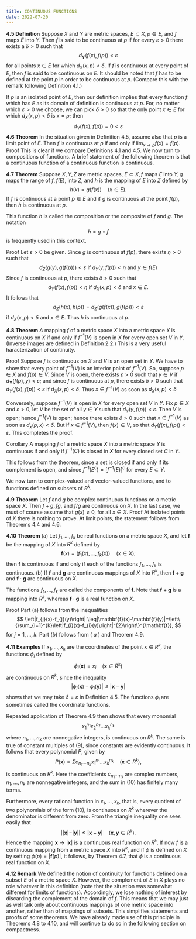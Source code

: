 ```yaml
---
title: CONTINUOUS FUNCTIONS
date: 2022-07-20
---
```

**4.5 Definition** Suppose $X$ and $Y$ are metric spaces, $E \subset X, p \in E$, and $f$ maps $E$ into $Y$. Then $f$ is said to be continuous at $p$ if for every $\varepsilon>0$ there exists a $\delta>0$ such that
$$
d_{\mathbf{Y}}(f(x), f(p))<\varepsilon
$$
for all points $x \in E$ for which $d_{X}(x, p)<\delta$.
If $f$ is continuous at every point of $E$, then $f$ is said to be continuous on $E$.
It should be noted that $f$ has to be defined at the point $p$ in order to be continuous at $p$. (Compare this with the remark following Definition 4.1.)

If $p$ is an isolated point of $E$, then our definition implies that every function $f$ which has $E$ as its domain of definition is continuous at $p$. For, no matter which $\varepsilon>0$ we choose, we can pick $\delta>0$ so that the only point $x \in E$ for which $d_{X}(x, p)<\delta$ is $x=p ;$ then
$$
d_{Y}(f(x), f(p))=0<\varepsilon
$$
**4.6 Theorem** In the situation given in Definition $4.5$, assume also that $p$ is a limit point of $E$. Then $f$ is continuous at $p$ if and only if $\lim _{x \rightarrow p} f(x)=f(p)$.
Proof This is clear if we compare Definitions $4.1$ and 4.5.
We now turn to compositions of functions. A brief statement of the following theorem is that a continuous function of a continuous function is continuous.

**4.7 Theorem** Suppose $X, Y, Z$ are metric spaces, $E \subset X, f$ maps $E$ into $Y, g$ maps the range of $f, f(E)$, into $Z$, and $h$ is the mapping of $E$ into $Z$ defined by
$$
h(x)=g(f(x)) \quad(x \in E) .
$$
If $f$ is continuous at a point $p \in E$ and if $g$ is continuous at the point $f(p)$, then $h$ is continuous at $p .$

This function $h$ is called the composition or the composite of $f$ and $g$. The notation
$$
h=g \circ f
$$
is frequently used in this context.

Proof Let $\varepsilon>0$ be given. Since $g$ is continuous at $f(p)$, there exists $\eta>0$ such that
$$
d_{Z}(g(y), g(f(p)))<\varepsilon \text { if } d_{Y}(y, f(p))<\eta \text { and } y \in f(E)
$$
Since $f$ is continuous at $p$, there exists $\delta>0$ such that
$$
d_{Y}(f(x), f(p))<\eta \text { if } d_{X}(x, p)<\delta \text { and } x \in E .
$$
It follows that
$$
d_{\mathrm{Z}}(h(x), h(p))=d_{\mathrm{Z}}(g(f(x)), g(f(p)))<\varepsilon
$$
if $d_{X}(x, p)<\delta$ and $x \in E$. Thus $h$ is continuous at $p$.

**4.8 Theorem** $A$ mapping $f$ of a metric space $X$ into a metric space $Y$ is continuous on $X$ if and only if $f^{-1}(V)$ is open in $X$ for every open set $V$ in $Y$.
(Inverse images are defined in Definition 2.2.) This is a very useful haracterization of continuity.

Proof Suppose $f$ is continuous on $X$ and $V$ is an open set in $Y$. We have to show that every point of $f^{-1}(V)$ is an interior point of $f^{-1}(V)$. So, suppose $p \in X$ and $f(p) \in V$. Since $V$ is open, there exists $\varepsilon>0$ such that $y \in V$ if $d_{\mathbf{Y}}(f(p), y)<\varepsilon ;$ and since $f$ is continuous at $p$, there exists $\delta>0$ such that $d_{Y}(f(x), f(p))<\varepsilon$ if $d_{X}(x, p)<\delta$. Thus $x \in f^{-1}(V)$ as soon as $d_{X}(x, p)<\delta$

Conversely, suppose $f^{-1}(V)$ is open in $X$ for every open set $V$ in $Y$. Fix $p \in X$ and $\varepsilon>0$, let $V$ be the set of all $y \in Y$ such that $d_{Y}(y, f(p))<\varepsilon$. Then $V$ is open; hence $f^{-1}(V)$ is open; hence there exists $\delta>0$ such that $x \in f^{-1}(V)$ as soon as $d_{x}(p, x)<\delta$. But if $x \in f^{-1}(V)$, then $f(x) \in V$, so that $d_{Y}(f(x), f(p))<\varepsilon$.
This completes the proof.

Corollary A mapping $f$ of a metric space $X$ into a metric space $Y$ is continuous if and only if $f^{-1}(C)$ is closed in $X$ for every closed set $C$ in $Y$.

This follows from the theorem, since a set is closed if and only if its complement is open, and since $f^{-1}\left(E^{c}\right)=\left[f^{-1}(E)\right]^{c}$ for every $E \subset Y$.

We now turn to complex-valued and vector-valued functions, and to functions defined on subsets of $R^{k}$.

**4.9 Theorem** Let $f$ and $g$ be complex continuous functions on a metric space $X$. Then $f+g, f g$, and $f / g$ are continuous on $X$.
In the last case, we must of course assume that $g(x) \neq 0$, for all $x \in X$.
Proof At isolated points of $X$ there is nothing to prove. At limit points, the statement follows from Theorems $4.4$ and $4.6$.

**$4.10$ Theorem**
(a) Let $f_{1}, \ldots, f_{k}$ be real functions on a metric space $X$, and let $\mathbf{f}$ be the mapping of $X$ into $R^{k}$ defined by
$$
\mathbf{f}(x)=\left(f_{1}(x), \ldots, f_{k}(x)\right) \quad(x \in X) ;
$$
then $\mathbf{f}$ is continuous if and only if each of the functions $f_{1}, \ldots, f_{k}$ is continuous. (b) If $\mathbf{f}$ and $\mathbf{g}$ are continuous mappings of $X$ into $R^{k}$, then $\mathbf{f}+\mathbf{g}$ and $\mathbf{f} \cdot \mathbf{g}$ are continuous on $X$.

The functions $f_{1}, \ldots, f_{k}$ are called the components of $\mathbf{f}$. Note that $\mathbf{f}+\mathbf{g}$ is a mapping into $R^{k}$, whereas $\mathbf{f} \cdot \mathbf{g}$ is a real function on $X$.

Proof Part (a) follows from the inequalities
$$
\left|f_{j}(x)-f_{j}(y)\right| \leq|\mathbf{f}(x)-\mathbf{f}(y)|=\left\{\sum_{i=1}^{k}\left|f_{i}(x)-f_{i}(y)\right|^{2}\right\}^{\mathbf{t}},
$$
for $j=1, \ldots, k$. Part $(b)$ follows from ( $a$ ) and Theorem 4.9.

**4.11 Examples** If $x_{1}, \ldots, x_{k}$ are the coordinates of the point $\mathrm{x} \in R^{k}$, the functions $\phi_{i}$ defined by
$$
\phi_{i}(\mathbf{x})=x_{i} \quad\left(\mathbf{x} \in R^{k}\right)
$$
are continuous on $R^{k}$, since the inequality
$$
\left|\phi_{i}(\mathbf{x})-\phi_{i}(\mathbf{y})\right| \leq|\mathbf{x}-\mathbf{y}|
$$
shows that we may take $\delta=\varepsilon$ in Definition 4.5. The functions $\phi_{i}$ are sometimes called the coordinate functions.

Repeated application of Theorem $4.9$ then shows that every monomial
$$
x_{1}^{n_{1}} x_{2}^{n_{2}} \ldots x_{k}^{n_{k}}
$$
where $n_{1}, \ldots, n_{k}$ are nonnegative integers, is continuous on $R^{k}$. The same is true of constant multiples of $(9)$, since constants are evidently continuous. It follows that every polynomial $P$, given by
$$
P(\mathbf{x})=\Sigma c_{n_{1} \cdots n_{k}} x_{1}^{n_{1}} \ldots x_{k}^{n_{k}} \quad\left(\mathbf{x} \in R^{k}\right),
$$
is continuous on $R^{k}$. Here the coefficients $c_{n_{1} \cdots n_{k}}$ are complex numbers, $n_{1}, \ldots, n_{k}$ are nonnegative integers, and the sum in (10) has finitely many terms.

Furthermore, every rational function in $x_{1}, \ldots, x_{k}$, that is, every quotient of two polynomials of the form (10), is continuous on $R^{k}$ wherever the denominator is different from zero.
From the triangle inequality one sees easily that
$$
|| \mathbf{x}|-| \mathbf{y}|| \leq|\mathbf{x}-\mathbf{y}| \quad\left(\mathbf{x}, \mathbf{y} \in R^{k}\right) .
$$
Hence the mapping $\mathbf{x} \rightarrow|\mathbf{x}|$ is a continuous real function on $R^{k}$.
If now $f$ is a continuous mapping from a metric space $X$ into $R^{k}$, and if $\phi$ is defined on $X$ by setting $\phi(p)=|\mathbf{f}(p)|$, it follows, by Theorem 4.7, that $\phi$ is a continuous real function on $X$.

**4.12 Remark** We defined the notion of continuity for functions defined on a subset $E$ of a metric space $X$. However, the complement of $E$ in $X$ plays no role whatever in this definition (note that the situation was somewhat different for limits of functions). Accordingly, we lose nothing of interest by discarding the complement of the domain of $f$. This means that we may just as well talk only about continuous mappings of one metric space into another, rather than of mappings of subsets. This simplifies statements and proofs of some theorems. We have already made use of this principle in Theorems $4.8$ to $4.10$, and will continue to do so in the following section on compactness.

